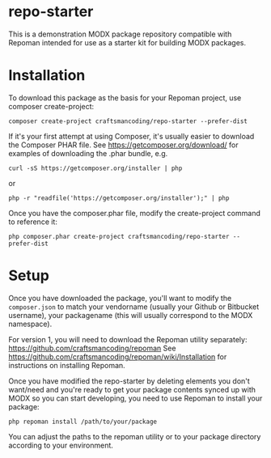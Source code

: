 repo-starter
============

This is a demonstration MODX package repository compatible with Repoman intended for use as a starter kit for building
MODX packages.


Installation
============

To download this package as the basis for your Repoman project, use composer create-project:

    composer create-project craftsmancoding/repo-starter --prefer-dist
    
If it's your first attempt at using Composer, it's usually easier to download the Composer PHAR file.  See 
https://getcomposer.org/download/ for examples of downloading the .phar bundle, e.g.

    curl -sS https://getcomposer.org/installer | php
   
or

    php -r "readfile('https://getcomposer.org/installer');" | php

Once you have the composer.phar file, modify the create-project command to reference it:

    php composer.phar create-project craftsmancoding/repo-starter --prefer-dist
    

Setup
=====

Once you have downloaded the package, you'll want to modify the `composer.json` to match your vendorname (usually your
Github or Bitbucket username), your packagename (this will usually correspond to the MODX namespace).

For version 1, you will need to download the Repoman utility separately: https://github.com/craftsmancoding/repoman
See https://github.com/craftsmancoding/repoman/wiki/Installation for instructions on installing Repoman.

Once you have modified the repo-starter by deleting elements you don't want/need and you're ready to get your package
contents synced up with MODX so you can start developing, you need to use Repoman to install your package:

    php repoman install /path/to/your/package

You can adjust the paths to the repoman utility or to your package directory according to your environment.
